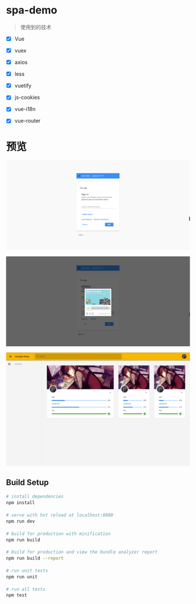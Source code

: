# spa-demo
> 使用到的技术
- [x] Vue

- [x] vuex

- [x] axios

- [x] less

- [x] vuetify

- [x] js-cookies

- [x] vue-i18n

- [x] vue-router

  

# 预览
![](.\doc\devPic\login_01.png)

![](.\doc\devPic\login_02.png)

![](.\doc\devPic\home_01.png)


## Build Setup

``` bash
# install dependencies
npm install

# serve with hot reload at localhost:8080
npm run dev

# build for production with minification
npm run build

# build for production and view the bundle analyzer report
npm run build --report

# run unit tests
npm run unit

# run all tests
npm test
```
